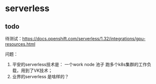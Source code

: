 # serverless


## todo 

待测试：https://docs.openshift.com/serverless/1.32/integrations/gpu-resources.html

问题： 

1. 平安的serverless技术是： 一个work node 池子 跑多个k8s集群的工作负载，用到了VK技术； 
2. 业界的serverless 是啥样的？ 




